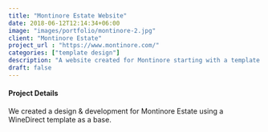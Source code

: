 ```yaml
---
title: "Montinore Estate Website"
date: 2018-06-12T12:14:34+06:00
image: "images/portfolio/montinore-2.jpg"
client: "Montinore Estate"
project_url : "https://www.montinore.com/"
categories: ["template design"]
description: "A website created for Montinore starting with a template."
draft: false
---
```


#### Project Details

We created a design & development for Montinore Estate using a WineDirect template as a base. 
